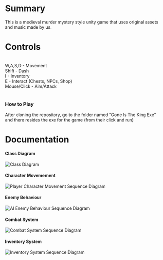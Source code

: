 # Summary

This is a medieval murder mystery style unity game that uses original assets and music made by us.



# Controls

<br>
W,A,S,D - Movement <br>
Shift - Dash <br>
I - Inventory <br>
E - Interact (Chests, NPCs, Shop) <br>
Mouse/Click - Aim/Attack <br>
<br>

### How to Play

After cloning the repository, go to the folder named "Gone Is The King Exe" and there resides the exe for the game (from their click and run)

# Documentation

#### Class Diagram
![Class Diagram](./ClassDiagram.png)

#### Character Movemement
![Player Character Movement Sequence Diagram](./PlayerCharacterMovement_SequenceDiagram.png)

#### Enemy Behaviour
![AI Enemy Behaviour Sequence Diagram](./AIEnemyBehaviour_SequenceDiagram.png)

#### Combat System
![Combat System Sequence Diagram](./CombatSystem_SequenceDiagram.png)

#### Inventory System
![Inventory System Sequence Diagram](./InventorySystem_SequenceDiagram.png)
